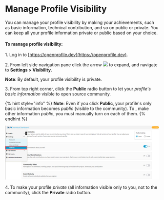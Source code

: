 # Manage Profile Visibility

You can manage your profile visibility by making your achievements, such as basic information, technical contribution, and so on public or private. You can keep all your profile information private or public based on your choice.

#### To manage profile visibility:

1\. Log in to [https://openprofile.dev](https://openprofile.dev).

2\. From left side navigation pane click the arrow ![](../.gitbook/assets/arrow.png) to expand, and navigate to **Settings > Visibility**.

**Note**: By default, your profile visibility is private.

3\. From top right corner, click the **Public** radio button to let your _profile's basic_ _information_ visible to open source community.

{% hint style="info" %}
**Note**: Even if you click **Public**, your profile's only basic information becomes _public_ (visible to the community). To , make other information _public_, you must manually turn on each of them.
{% endhint %}

![Manage Profile Visibility](<../.gitbook/assets/profile visibility (1).png>)

4\. To make your profile _private_ (all information visible only to you, not to the community), click the **Private** radio button.
